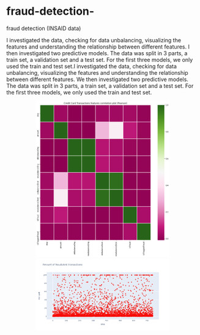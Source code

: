 # fraud-detection-
fraud detection (INSAID data)

I investigated the data, checking for data unbalancing, visualizing the features and understanding the relationship between different features. I then investigated two predictive models. The data was split in 3 parts, a train set, a validation set and a test set. For the first three models, we only used the train and test set.I investigated the data, checking for data unbalancing, visualizing the features and understanding the relationship between different features. We then investigated two predictive models. The data was split in 3 parts, a train set, a validation set and a test set. For the first three models, we only used the train and test set.


<p align="center">
  <img src="https://github.com/avanishsingh07/fraud-detection-/blob/main/download34.png" width="350" title="correlation plot">
  <img src="https://github.com/avanishsingh07/fraud-detection-/blob/main/newplot%20(4).png" width="350" alt="Feature importance">
</p>

